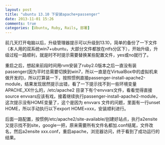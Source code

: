 ```yaml
---
layout: post
title: "ubuntu 13.10 下安装apache+passenger"
date: 2013-11-01 15:26
comments: true
categories: [Ubuntu, Ruby, Rails, 部署]
---
```

前几天打开电脑以后，升级管理器提示可以升级到13.10，简单的备份了一下文件（本人用的双系统win7+ubuntu，大部分文件都放在ntfs分区下），开始升级，升级过程一路顺利，就是时不时提示需要替换某些配置文件，yes或no就行了。

重启之后，想起来前段时间用rvm安装了ruby2.0版本之后一直没有装passenger(因为平时总需要切换到win7，所以一直是在VirtualBox中的虚拟机来做开发的)，所以打算装一下，按照惯例直接passenger-install-apache2-module，结果发现居然提示出错，看了一下提示找不到一些环境变量 APACHE_XX什么的，/etc/apache2 目录下有个envvars文件，看看觉得直接source envvars应该有戏，接着继续执行passenger-install-apache2-module，这次提示没有HOME变量了，这个是因为 envvars 文件的问题，里面有一行unset HOME，所以手动执行以下export HOME=xxx，安装顺利进行。

后面一路配置，按惯例/etc/apache2/site-available/创建好站点，执行a2ensite又提示找不到site，google一把，原来需要所有文件名都加.conf结尾，文件改名，然后a2ensite xxx.conf，重启apache，浏览器访问，终于看到了成功运行的结果。

